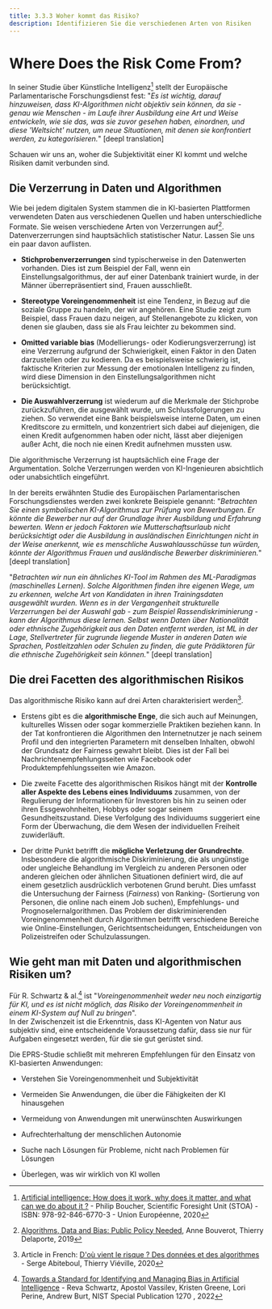 ```yaml
---
title: 3.3.3 Woher kommt das Risiko?
description: Identifizieren Sie die verschiedenen Arten von Risiken
---
```


# Where Does the Risk Come From?
In seiner Studie über Künstliche Intelligenz[^1] stellt der Europäische Parlamentarische Forschungsdienst fest: "*Es ist wichtig, darauf hinzuweisen, dass KI-Algorithmen nicht objektiv sein können, da sie - genau wie Menschen - im Laufe ihrer Ausbildung eine Art und Weise entwickeln, wie sie das, was sie zuvor gesehen haben, einordnen, und diese 'Weltsicht' nutzen, um neue Situationen, mit denen sie konfrontiert werden, zu kategorisieren.*" [deepl translation]

Schauen wir uns an, woher die Subjektivität einer KI kommt und welche Risiken damit verbunden sind.

## Die Verzerrung in Daten und Algorithmen

Wie bei jedem digitalen System stammen die in KI-basierten Plattformen verwendeten Daten aus verschiedenen Quellen und haben unterschiedliche Formate. Sie weisen verschiedene Arten von Verzerrungen auf[^2]. Datenverzerrungen sind hauptsächlich statistischer Natur. Lassen Sie uns ein paar davon auflisten.

- **Stichprobenverzerrungen** sind typischerweise in den Datenwerten vorhanden. Dies ist zum Beispiel der Fall, wenn ein Einstellungsalgorithmus, der auf einer Datenbank trainiert wurde, in der Männer überrepräsentiert sind, Frauen ausschließt.

- **Stereotype Voreingenommenheit** ist eine Tendenz, in Bezug auf die soziale Gruppe zu handeln, der wir angehören. Eine Studie zeigt zum Beispiel, dass Frauen dazu neigen, auf Stellenangebote zu klicken, von denen sie glauben, dass sie als Frau leichter zu bekommen sind.

- **Omitted variable bias** (Modellierungs- oder Kodierungsverzerrung) ist eine Verzerrung aufgrund der Schwierigkeit, einen Faktor in den Daten darzustellen oder zu kodieren. Da es beispielsweise schwierig ist, faktische Kriterien zur Messung der emotionalen Intelligenz zu finden, wird diese Dimension in den Einstellungsalgorithmen nicht berücksichtigt.

- **Die Auswahlverzerrung** ist wiederum auf die Merkmale der Stichprobe zurückzuführen, die ausgewählt wurde, um Schlussfolgerungen zu ziehen. So verwendet eine Bank beispielsweise interne Daten, um einen Kreditscore zu ermitteln, und konzentriert sich dabei auf diejenigen, die einen Kredit aufgenommen haben oder nicht, lässt aber diejenigen außer Acht, die noch nie einen Kredit aufnehmen mussten usw.

Die algorithmische Verzerrung ist hauptsächlich eine Frage der Argumentation. Solche Verzerrungen werden von KI-Ingenieuren absichtlich oder unabsichtlich eingeführt.

In der bereits erwähnten Studie des Europäischen Parlamentarischen Forschungsdienstes werden zwei konkrete Beispiele genannt: "*Betrachten Sie einen symbolischen KI-Algorithmus zur Prüfung von Bewerbungen. Er könnte die Bewerber nur auf der Grundlage ihrer Ausbildung und Erfahrung bewerten. Wenn er jedoch Faktoren wie Mutterschaftsurlaub nicht berücksichtigt oder die Ausbildung in ausländischen Einrichtungen nicht in der Weise anerkennt, wie es menschliche Auswahlausschüsse tun würden, könnte der Algorithmus Frauen und ausländische Bewerber diskriminieren.*" [deepl translation]

"*Betrachten wir nun ein ähnliches KI-Tool im Rahmen des ML-Paradigmas (maschinelles Lernen). Solche Algorithmen finden ihre eigenen Wege, um zu erkennen, welche Art von Kandidaten in ihren Trainingsdaten ausgewählt wurden. Wenn es in der Vergangenheit strukturelle Verzerrungen bei der Auswahl gab - zum Beispiel Rassendiskriminierung - kann der Algorithmus diese lernen. Selbst wenn Daten über Nationalität oder ethnische Zugehörigkeit aus den Daten entfernt werden, ist ML in der Lage, Stellvertreter für zugrunde liegende Muster in anderen Daten wie Sprachen, Postleitzahlen oder Schulen zu finden, die gute Prädiktoren für die ethnische Zugehörigkeit sein können.*" [deepl translation]

## Die drei Facetten des algorithmischen Risikos

Das algorithmische Risiko kann auf drei Arten charakterisiert werden[^3].

- Erstens gibt es die **algorithmische Enge**, die sich auch auf Meinungen, kulturelles Wissen oder sogar kommerzielle Praktiken beziehen kann. In der Tat konfrontieren die Algorithmen den Internetnutzer je nach seinem Profil und den integrierten Parametern mit denselben Inhalten, obwohl der Grundsatz der Fairness gewahrt bleibt. Dies ist der Fall bei Nachrichtenempfehlungsseiten wie Facebook oder Produktempfehlungsseiten wie Amazon.

- Die zweite Facette des algorithmischen Risikos hängt mit der **Kontrolle aller Aspekte des Lebens eines Individuums** zusammen, von der Regulierung der Informationen für Investoren bis hin zu seinen oder ihren Essgewohnheiten, Hobbys oder sogar seinem Gesundheitszustand. Diese Verfolgung des Individuums suggeriert eine Form der Überwachung, die dem Wesen der individuellen Freiheit zuwiderläuft.

- Der dritte Punkt betrifft die **mögliche Verletzung der Grundrechte**. Insbesondere die algorithmische Diskriminierung, die als ungünstige oder ungleiche Behandlung im Vergleich zu anderen Personen oder anderen gleichen oder ähnlichen Situationen definiert wird, die auf einem gesetzlich ausdrücklich verbotenen Grund beruht. Dies umfasst die Untersuchung der Fairness (*Fairness*) von Ranking- (Sortierung von Personen, die online nach einem Job suchen), Empfehlungs- und Prognoselernalgorithmen. Das Problem der diskriminierenden Voreingenommenheit durch Algorithmen betrifft verschiedene Bereiche wie Online-Einstellungen, Gerichtsentscheidungen, Entscheidungen von Polizeistreifen oder Schulzulassungen.

## Wie geht man mit Daten und algorithmischen Risiken um?

Für R. Schwartz &amp; al.[^4] ist "*Voreingenommenheit weder neu noch einzigartig für KI, und es ist nicht möglich, das Risiko der Voreingenommenheit in einem KI-System auf Null zu bringen*".  
In der Zwischenzeit ist die Erkenntnis, dass KI-Agenten von Natur aus subjektiv sind, eine entscheidende Voraussetzung dafür, dass sie nur für Aufgaben eingesetzt werden, für die sie gut gerüstet sind.

Die EPRS-Studie schließt mit mehreren Empfehlungen für den Einsatz von KI-basierten Anwendungen:

- Verstehen Sie Voreingenommenheit und Subjektivität

- Vermeiden Sie Anwendungen, die über die Fähigkeiten der KI hinausgehen

- Vermeidung von Anwendungen mit unerwünschten Auswirkungen

- Aufrechterhaltung der menschlichen Autonomie

- Suche nach Lösungen für Probleme, nicht nach Problemen für Lösungen

- Überlegen, was wir wirklich von KI wollen

[^1]: [Artificial intelligence: How does it work, why does it matter, and what can we do about it ?](https://www.europarl.europa.eu/thinktank/en/document/EPRS_STU(2020)641547) - Philip Boucher, Scientific Foresight Unit (STOA) - ISBN: 978-92-846-6770-3 - Union Européenne, 2020

[^2]: [Algorithms, Data and Bias: Public Policy Needed](https://www.institutmontaigne.org/en/analysis/algorithms-data-and-bias-public-policy-needed?_wrapper_format=html), Anne Bouverot, Thierry Delaporte, 2019

[^3]: Article in French: [D'où vient le risque ? Des données et des algorithmes](https://www.lemonde.fr/blog/binaire/2020/02/05/les-plateformes-numeriques-un-foyer-pour-les-risques-donnees-et-algorithmes/) - Serge Abiteboul, Thierry Viéville, 2020

[^4]: [Towards a Standard for Identifying and Managing Bias in Artificial Intelligence](https://doi.org/10.6028/NIST.SP.1270) - Reva Schwartz, Apostol Vassilev, Kristen Greene, Lori Perine, Andrew Burt, NIST Special Publication 1270 , 2022
